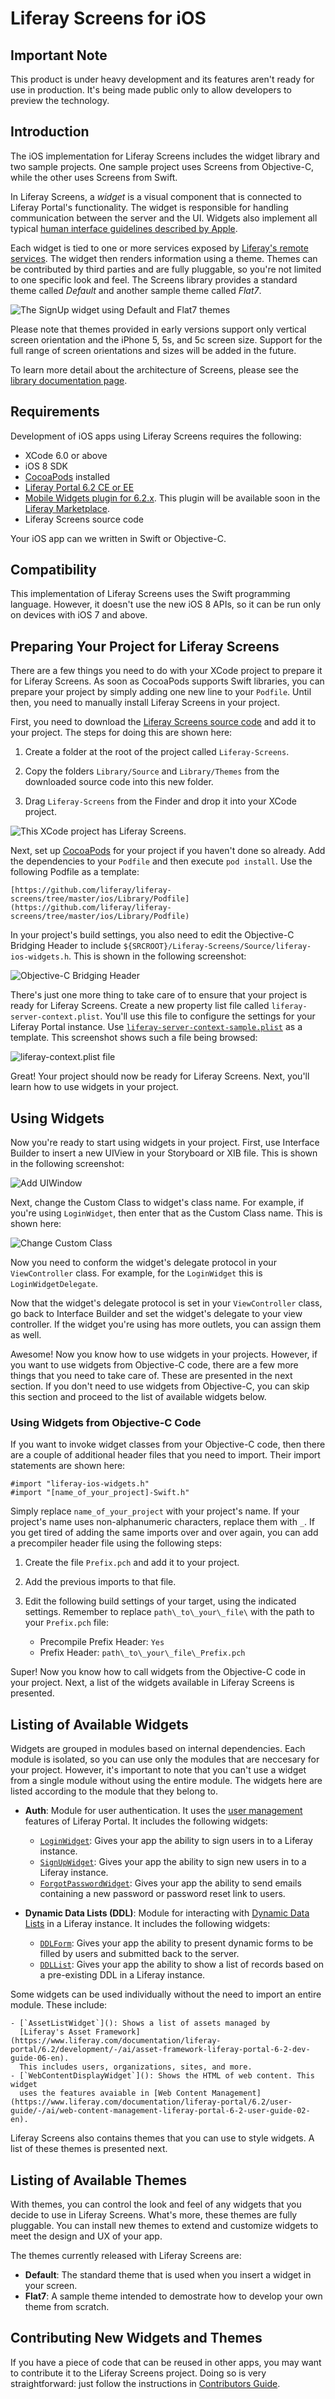 # Liferay Screens for iOS

## Important Note

This product is under heavy development and its features aren't ready for use in 
production. It's being made public only to allow developers to preview the 
technology.

## Introduction

The iOS implementation for Liferay Screens includes the widget library and two 
sample projects. One sample project uses Screens from Objective-C, while the 
other uses Screens from Swift.

In Liferay Screens, a *widget* is a visual component that is connected to 
Liferay Portal's functionality. The widget is responsible for handling 
communication between the server and the UI. Widgets also implement all typical 
[human interface guidelines described by Apple](https://developer.apple.com/library/ios/documentation/userexperience/conceptual/mobilehig/).

Each widget is tied to one or more services exposed by 
[Liferay's remote services](https://www.liferay.com/documentation/liferay-portal/6.2/development/-/ai/accessing-services-remotely-liferay-portal-6-2-dev-guide-05-en). 
The widget then renders information using a theme. Themes can be contributed by 
third parties and are fully pluggable, so you're not limited to one specific 
look and feel. The Screens library provides a standard theme called *Default* 
and another sample theme called *Flat7*.

![The SignUp widget using Default and Flat7 themes](Documentation/Images/signup.png)

Please note that themes provided in early versions support only vertical screen 
orientation and the iPhone 5, 5s, and 5c screen size. Support for the full range 
of screen orientations and sizes will be added in the future.

To learn more detail about the architecture of Screens, please see the 
[library documentation page](https://github.com/liferay/liferay-screens/tree/master/ios/Library/README.md).

## Requirements

Development of iOS apps using Liferay Screens requires the following: 

  - XCode 6.0 or above
  - iOS 8 SDK
  - [CocoaPods](http://cocoapods.org) installed
  - [Liferay Portal 6.2 CE or EE](http://www.liferay.com/downloads/liferay-portal/available-releases)
  - [Mobile Widgets plugin for 6.2.x](https://github.com/liferay/liferay-plugins/tree/6.2.x/webs/mobile-widgets-web). 
    This plugin will be available soon in the [Liferay Marketplace](https://www.liferay.com/marketplace).
  - Liferay Screens source code

Your iOS app can we written in Swift or Objective-C.

## Compatibility

This implementation of Liferay Screens uses the Swift programming language. 
However, it doesn't use the new iOS 8 APIs, so it can be run only on devices 
with iOS 7 and above.

## Preparing Your Project for Liferay Screens

There are a few things you need to do with your XCode project to prepare it for 
Liferay Screens. As soon as CocoaPods supports Swift libraries, you can prepare 
your project by simply adding one new line to your `Podfile`. Until then, you 
need to manually install Liferay Screens in your project.

First, you need to download the [Liferay Screens source code](https://github.com/liferay/liferay-screens/archive/master.zip) 
and add it to your project. The steps for doing this are shown here:

1. Create a folder at the root of the project called `Liferay-Screens`.

2. Copy the folders `Library/Source` and `Library/Themes` from the downloaded 
   source code into this new folder.
   
3. Drag `Liferay-Screens` from the Finder and drop it into your XCode project.

![This XCode project has Liferay Screens.](Documentation/Images/project-setup.png)

Next, set up [CocoaPods](http://cocoapods.org) for your project if you haven't 
done so already. Add the dependencies to your `Podfile` and then execute 
`pod install`. Use the following Podfile as a template:

    [https://github.com/liferay/liferay-screens/tree/master/ios/Library/Podfile](https://github.com/liferay/liferay-screens/tree/master/ios/Library/Podfile)

In your project's build settings, you also need to edit the Objective-C Bridging 
Header to include `${SRCROOT}/Liferay-Screens/Source/liferay-ios-widgets.h`. 
This is shown in the following screenshot:

![Objective-C Bridging Header](Documentation/Images/project-header.png)

There's just one more thing to take care of to ensure that your project is ready 
for Liferay Screens. Create a new property list file called 
`liferay-server-context.plist`. You'll use this file to configure the settings 
for your Liferay Portal instance. Use [`liferay-server-context-sample.plist`](https://github.com/liferay/liferay-screens/tree/master/ios/Library/Source/liferay-server-context-sample.plist) 
as a template. This screenshot shows such a file being browsed:

![liferay-context.plist file](Documentation/Images/liferay-context.png)

Great! Your project should now be ready for Liferay Screens. Next, you'll 
learn how to use widgets in your project.

## Using Widgets

Now you're ready to start using widgets in your project. First, use Interface 
Builder to insert a new UIView in your Storyboard or XIB file. This is shown in 
the following screenshot:

![Add UIWindow](Documentation/Images/add-uiwindow.png "Add UIWindow")

Next, change the Custom Class to widget's class name. For example, if you're 
using `LoginWidget`, then enter that as the Custom Class name. This is shown 
here:

![Change Custom Class](Documentation/Images/custom-class.png "Change Custom Class")

Now you need to conform the widget's delegate protocol in your `ViewController` 
class. For example, for the `LoginWidget` this is `LoginWidgetDelegate`.
<!-- 
Is "conform" supposed to be "confirm" here? Also, do you want to use a 
screenshot or some other code sample following the text? - Nick
-->

Now that the widget's delegate protocol is set in your `ViewController` class, 
go back to Interface Builder and set the widget's delegate to your view 
controller. If the widget you're using has more outlets, you can assign them as 
well.
<!-- 
Screenshot or code sample?
- Nick
-->

Awesome! Now you know how to use widgets in your projects. However, if you want 
to use widgets from Objective-C code, there are a few more things that you need 
to take care of. These are presented in the next section. If you don't need to 
use widgets from Objective-C, you can skip this section and proceed to the list 
of available widgets below.

### Using Widgets from Objective-C Code

If you want to invoke widget classes from your Objective-C code, then there are 
a couple of additional header files that you need to import. Their import 
statements are shown here:

    #import "liferay-ios-widgets.h"
    #import "[name_of_your_project]-Swift.h"
    
Simply replace `name_of_your_project` with your project's name. If your 
project's name uses non-alphanumeric characters, replace them with `_`. If you 
get tired of adding the same imports over and over again, you can add a 
precompiler header file using the following steps:

1. Create the file `Prefix.pch` and add it to your project.

2. Add the previous imports to that file.

3. Edit the following build settings of your target, using the indicated 
   settings. Remember to replace `path\_to\_your\_file\` with the path to your 
   `Prefix.pch` file:

    - Precompile Prefix Header: `Yes`
    - Prefix Header: `path\_to\_your\_file\_Prefix.pch`

Super! Now you know how to call widgets from the Objective-C code in your 
project. Next, a list of the widgets available in Liferay Screens is presented.
    
## Listing of Available Widgets

Widgets are grouped in modules based on internal dependencies. Each module is 
isolated, so you can use only the modules that are neccesary for your project. 
However, it's important to note that you can't use a widget from a single module 
without using the entire module. The widgets here are listed according to the 
module that they belong to.

- **Auth**: Module for user authentication. It uses the [user management](https://www.liferay.com/documentation/liferay-portal/6.2/user-guide/-/ai/management-liferay-portal-6-2-user-guide-16-en) 
  features of Liferay Portal. It includes the following widgets:

	- [`LoginWidget`](Documentation/LoginWidget.md): Gives your app the ability 
	  to sign users in to a Liferay instance.
	- [`SignUpWidget`](Documentation/SignUpWidget.md): Gives your app the 
	  ability to sign new users in to a Liferay instance.
	- [`ForgotPasswordWidget`](Documentation/ForgotPasswordWidget.md): Gives 
	  your app the ability to send emails containing a new password or password 
	  reset link to users.

- **Dynamic Data Lists (DDL)**: Module for interacting with [Dynamic Data Lists](https://www.liferay.com/documentation/liferay-portal/6.2/user-guide/-/ai/using-web-forms-and-dynamic-data-lists-liferay-portal-6-2-user-guide-10-en) 
  in a Liferay instance. It includes the following widgets:

	- [`DDLForm`](): Gives your app the ability to present dynamic forms to be 
	  filled by users and submitted back to the server.
	- [`DDLList`](): Gives your app the ability to show a list of records based 
	  on a pre-existing DDL in a Liferay instance.

Some widgets can be used individually without the need to import an entire 
module. These include:

	- [`AssetListWidget`](): Shows a list of assets managed by 
	  [Liferay's Asset Framework](https://www.liferay.com/documentation/liferay-portal/6.2/development/-/ai/asset-framework-liferay-portal-6-2-dev-guide-06-en). 
	  This includes users, organizations, sites, and more.
	- [`WebContentDisplayWidget`](): Shows the HTML of web content. This widget 
	  uses the features avaiable in [Web Content Management](https://www.liferay.com/documentation/liferay-portal/6.2/user-guide/-/ai/web-content-management-liferay-portal-6-2-user-guide-02-en).

<!--
Don't forget to incldue links to the widgets once that content is ready.
- Nick
-->
Liferay Screens also contains themes that you can use to style widgets. A list 
of these themes is presented next.
	  
## Listing of Available Themes

With themes, you can control the look and feel of any widgets that you decide to 
use in Liferay Screens. What's more, these themes are fully pluggable. You can 
install new themes to extend and customize widgets to meet the design and UX of 
your app.

The themes currently released with Liferay Screens are:

  - **Default**: The standard theme that is used when you insert a widget in 
    your screen.
  - **Flat7**: A sample theme intended to demostrate how to develop your own 
    theme from scratch.

## Contributing New Widgets and Themes

If you have a piece of code that can be reused in other apps, you may want to 
contribute it to the Liferay Screens project. Doing so is very straightforward: 
just follow the instructions in [Contributors Guide](https://github.com/liferay/liferay-screens/tree/master/CONTRIBUTING.md).
<!-- 
Some kind of conclusion or related links/next steps is needed.
- Nick
-->
